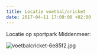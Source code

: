 ```yaml
---
title: Locatie voetbal/cricket
date: 2017-04-11 17:09:00 +02:00
---
```


Locatie op sportpark Middenmeer:

![voetbalcricket-6e85f2.jpg](/uploads/voetbalcricket-6e85f2.jpg)